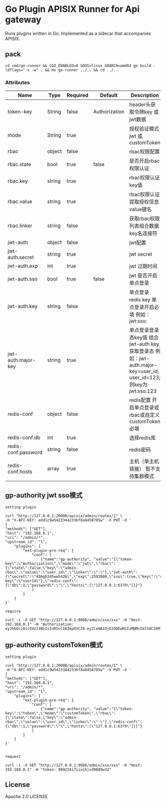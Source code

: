 <!--
#
# Licensed to the Apache Software Foundation (ASF) under one or more
# contributor license agreements.  See the NOTICE file distributed with
# this work for additional information regarding copyright ownership.
# The ASF licenses this file to You under the Apache License, Version 2.0
# (the "License"); you may not use this file except in compliance with
# the License.  You may obtain a copy of the License at
#
#     http://www.apache.org/licenses/LICENSE-2.0
#
# Unless required by applicable law or agreed to in writing, software
# distributed under the License is distributed on an "AS IS" BASIS,
# WITHOUT WARRANTIES OR CONDITIONS OF ANY KIND, either express or implied.
# See the License for the specific language governing permissions and
# limitations under the License.
#
-->

# Go Plugin APISIX Runner for Api gateway

Runs plugins written in Go. Implemented as a sidecar that accompanies APISIX.

## pack

```
cd cmd/go-runner && CGO_ENABLED=0 GOOS=linux GOARCH=amd64 go build -ldflags="-s -w" . && mv go-runner ../.. && cd ../..
```


### Attributes

| Name                 | Type   | Required | Default       | Description                                                                                  |
|----------------------|--------|----------|---------------|----------------------------------------------------------------------------------------------|
| token-key            | String | false    | Authorization | header头获取令牌key 或jwt数据                                                                        |
| mode                 | String | true     |               | 授权验证模式 jwt 或 customToken                                                                     |
| rbac                 | object | false    |               | rbac权限配置                                                                                     |
| rbac.state           | bool   | true     | false         | 是否开启rbac权限认证                                                                                 |
| rbac.key             | string | true     |               | rbac权限认证key值                                                                                 |
| rbac.value           | string | true     |               | rbac权限认证提取授权信息value键名                                                                        |
| rbac.linker          | string | false    |               | 获取rbac权限列表组合数据key名连接符                                                                        |
| jwt-auth             | object | false    |               | jwt配置                                                                                        |
| jwt-auth.secret      | string | true     |               | jwt  secret                                                                                  |
| jwt-auth.exp         | int    | true     |               | jwt 过期时间                                                                                     |
| jwt-auth.sso         | bool   | true     | false         | jwt 是否开启单点登录                                                                                 |
| jwt-auth.key         | string | false    |               | 单点登录redis key 单点登录开启必填 例如：jwt:sso:                                                           |
| jwt-auth.major-key   | string | true     |               | 单点登录登录态key值 结合jwt-auth.key获取登录态 例如：jwt-auth.major-key=user_id; user_id=123;则key为 jwt:sso:123 |
| redis-conf           | object | false    |               | redis配置 开启单点登录或rbac或自定义customToken必填                                                         |
| redis-conf.db        | int    | true     |               | 选择redis库                                                                                     |
| redis-conf.password  | string | false    |               | redis密码                                                                                      |
| redis-conf.hosts     | array  | true     |               | 主机（单主机链接） 暂不支持集群模式                                                                           |


## gp-authority jwt sso模式
```
setting plugin

curl "http://127.0.0.1:20000/apisix/admin/routes/1" \
-H "X-API-KEY: edd1c9w54233442336f8a8458785w" -X PUT -d '
{
"methods": ["GET"],
"host": "192.168.0.1",
"uri": "/admin/*",
"upstream_id": "1",
    "plugins": {
        "ext-plugin-pre-req": {
            "conf": [
                {"name":"gp-authority", "value":"{\"token-key\":\"Authorization\",\"mode\":\"jwt\",\"rbac\":{\"state\":false,\"key\":\"admin-rbac\",\"value\":\"user_id\",\"linker\":\":\"},\"jwt-auth\":{\"secret\":\"456gh245ww5426\",\"exp\":2592000,\"sso\":true,\"key\":\"sso:key:1250\",\"major-key\":\"userId\"},\"redis-conf\":{\"db\":1,\"password\":\"\",\"hosts\":[\"127.0.0.1:6379\"]}}"}
            ]
        }
    }
}'

require

curl -i -X GET "http://127.0.0.1:9080/admin/xxx/xxx" -H "Host: 192.168.0.1" -H "Authorization: eyJhbGciOiJIUzI1NiIsInR5cCI6IkpXVCJ9.eyJleHAiOjE2ODEwMzIzMDMsImlhdCI6MTY3ODQ0MDMwMywia2V5IjoidXNlciIsInVzZXJJZCI6MX0.0WrFZ8RC9TUGSDkl2S66GrKcbKXNfLeWCvb9OReSsy4"

```

## gp-authority customToken模式
```
setting plugin

curl "http://127.0.0.1:20000/apisix/admin/routes/1" \
-H "X-API-KEY: edd1c9w54233442336f8a8458785w" -X PUT -d '
{
"methods": ["GET"],
"host": "192.168.0.1",
"uri": "/admin/*",
"upstream_id": "1",
    "plugins": {
        "ext-plugin-pre-req": {
            "conf": [
                {"name":"gp-authority", "value":"{\"token-key\":\"token\",\"mode\":\"customToken\",\"rbac\":{\"state\":false,\"key\":\"admin-rbac\",\"value\":\"user_id\",\"linker\":\":\"},\"redis-conf\":{\"db\":1,\"password\":\"\",\"hosts\":[\"127.0.0.1:6379\"]}}"}
            ]
        }
    }
}'


request

curl -i -X GET "http://127.0.0.1:9080/admin/xxx/xxx" -H "Host: 192.168.0.1" -H "token: 989234i7iiuihjsd9889w32"
```


## License

Apache 2.0 LICENSE
